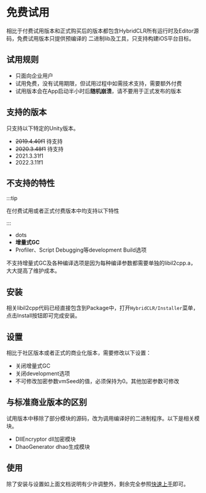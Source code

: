 # 免费试用

相比于付费试用版本和正式购买后的版本都包含HybridCLR所有运行时及Editor源码，免费试用版本只提供预编译的
二进制lib及工具，只支持构建iOS平台目标。


## 试用规则

- 只面向企业用户
- 试用免费，没有试用期限，但试用过程中如需技术支持，需要额外付费
- 试用版本会在App启动半小时后**随机崩溃**，请不要用于正式发布的版本

## 支持的版本

只支持以下特定的Unity版本。

- ~~2019.4.40f1~~ 待支持
- ~~2020.3.48f1~~ 待支持 
- 2021.3.31f1
- 2022.3.11f1

## 不支持的特性

:::tip

在付费试用或者正式付费版本中均支持以下特性

:::

- dots
- **增量式GC**
- Profiler、Script Debugging等development Build选项

不支持增量式GC及各种编译选项是因为每种编译参数都需要单独的libil2cpp.a，大大提高了维护成本。

## 安装

相关libil2cpp代码已经直接包含到Package中，打开`HybridCLR/Installer`菜单，点击Install按钮即可完成安装。

## 设置

相比于社区版本或者正式的商业化版本，需要修改以下设置：

- 关闭增量式GC
- 关闭development选项
- 不可修改加密参数vmSeed的值，必须保持为0。其他加密参数可修改

## 与标准商业版本的区别

试用版本中移除了部分模块的源码，改为调用编译好的二进制程序。以下是相关模块。

- DllEncryptor dll加密模块
- DhaoGenerator dhao生成模块

## 使用

除了安装与设置如上面文档说明有少许调整外，剩余完全参照[快速上手](./quickstartchecked)即可。
